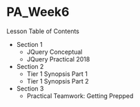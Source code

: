 # PA_Week6
Lesson Table of Contents

- Section 1
	- JQuery Conceptual
	- JQuery Practical 2018
- Section 2
	- Tier 1 Synopsis Part 1
	- Tier 1 Synopsis Part 2
- Section 3
	- Practical Teamwork: Getting Prepped